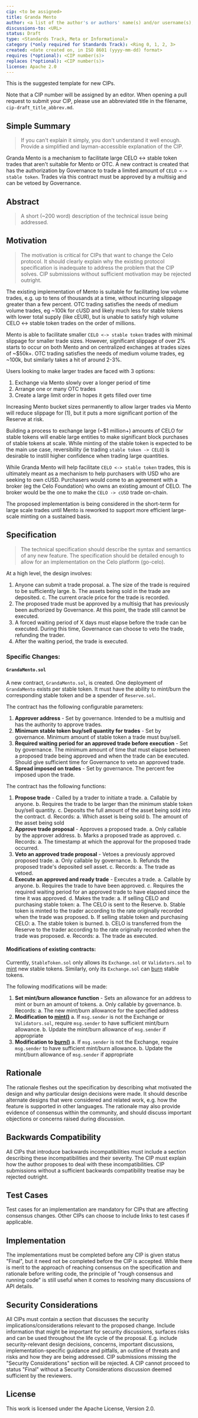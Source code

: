```yaml
---
cip: <to be assigned>
title: Granda Mento
author: <a list of the author's or authors' name(s) and/or username(s), or name(s) and email(s), e.g. (use with the parentheses or triangular brackets): FirstName LastName (@GitHubUsername), FirstName LastName <foo@bar.com>, FirstName (@GitHubUsername) and GitHubUsername (@GitHubUsername)>
discussions-to: <URL>
status: Draft
type: <Standards Track, Meta or Informational>
category (*only required for Standards Track): <Ring 0, 1, 2, 3>
created: <date created on, in ISO 8601 (yyyy-mm-dd) format>
requires (*optional): <CIP number(s)>
replaces (*optional): <CIP number(s)>
license: Apache 2.0
---
```


This is the suggested template for new CIPs.

Note that a CIP number will be assigned by an editor. When opening a pull request to submit your CIP, please
use an abbreviated title in the filename, `cip-draft_title_abbrev.md`.

## Simple Summary
> If you can't explain it simply, you don't understand it well enough. Provide a simplified and layman-accessible explanation of the CIP.

Granda Mento is a mechanism to facilitate large CELO <-> stable token trades that aren't suitable for Mento or OTC. A new contract is created that has the authorization by Governance to trade a limited amount of `CELO <-> stable token`. Trades via this contract must be approved by a multisig and can be vetoed by Governance.

## Abstract
> A short (~200 word) description of the technical issue being addressed.

## Motivation
> The motivation is critical for CIPs that want to change the Celo protocol. It should clearly explain why the existing protocol specification is inadequate to address the problem that the CIP solves. CIP submissions without sufficient motivation may be rejected outright.

The existing implementation of Mento is suitable for facilitating low volume trades, e.g. up to tens of thousands at a time, without incurring slippage greater than a few percent. OTC trading satisfies the needs of medium volume trades, eg ~100k for cUSD and likely much less for stable tokens with lower total supply (like cEUR), but is unable to satisfy high volume CELO <-> stable token trades on the order of millions.

Mento is able to facilitate smaller `CELO <-> stable token` trades with minimal slippage for smaller trade sizes. However, significant slippage of over 2% starts to occur on both Mento and on centralized exchanges at trades sizes of ~$50k+. OTC trading satisfies the needs of medium volume trades, eg ~100k, but similarly takes a hit of around 2-3%.

Users looking to make larger trades are faced with 3 options:
1. Exchange via Mento slowly over a longer period of time
2. Arrange one or many OTC trades
3. Create a large limit order in hopes it gets filled over time

Increasing Mento bucket sizes permanently to allow larger trades via Mento will reduce slippage for (1), but it puts a more significant portion of the Reserve at risk.

Building a process to exchange large (~$1 million+) amounts of CELO for stable tokens will enable large entities to make significant block purchases of stable tokens at scale. While minting of the stable token is expected to be the main use case, reversibility (ie trading `stable token -> CELO`) is desirable to instill higher confidence when trading large quantities.

While Granda Mento will help facilitate `CELO <-> stable token` trades, this is ultimately meant as a mechanism to help purchasers with USD who are seeking to own cUSD. Purchasers would come to an agreement with a broker (eg the Celo Foundation) who owns an existing amount of CELO. The broker would be the one to make the `CELO -> cUSD` trade on-chain.

The proposed implementation is being considered in the short-term for large scale trades until Mento is reworked to support more efficient large-scale minting on a sustained basis.

## Specification
> The technical specification should describe the syntax and semantics of any new feature. The specification should be detailed enough to allow for an implementation on the Celo platform (go-celo).

At a high level, the design involves:
1. Anyone can submit a trade proposal.
  a. The size of the trade is required to be sufficiently large.
  b. The assets being sold in the trade are deposited.
  c. The current oracle price for the trade is recorded.
2. The proposed trade must be approved by a multisig that has previously been authorized by Governance. At this point, the trade still cannot be executed.
3. A forced waiting period of X days must elapse before the trade can be executed. During this time, Governance can choose to veto the trade, refunding the trader.
4. After the waiting period, the trade is executed.

### Specific Changes:

#### `GrandaMento.sol`

A new contract, `GrandaMento.sol`, is created. One deployment of `GrandaMento` exists per stable token. It must have the ability to mint/burn the corresponding stable token and be a spender of `Reserve.sol`.

The contract has the following configurable parameters:

1. **Approver address** - Set by governance. Intended to be a multisig and has the authority to approve trades.
2. **Minimum stable token buy/sell quantity for trades** - Set by governance. Minimum amount of stable token a trade must buy/sell.
3. **Required waiting period for an approved trade before execution** - Set by governance. The minimum amount of time that must elapse between a proposed trade being approved and when the trade can be executed. Should give sufficient time for Governance to veto an approved trade.
4. **Spread imposed on trades** - Set by governance. The percent fee imposed upon the trade.

The contract has the following functions:

1. **Propose trade** - Called by a trader to initiate a trade.
  a. Callable by anyone.
  b. Requires the trade to be larger than the minimum stable token buy/sell quantity.
  c. Deposits the full amount of the asset being sold into the contract.
  d. Records:
    a. Which asset is being sold
    b. The amount of the asset being sold
2. **Approve trade proposal** - Approves a proposed trade.
  a. Only callable by the approver address.
  b. Marks a proposed trade as approved.
  c. Records:
    a. The timestamp at which the approval for the proposed trade occurred.
3. **Veto an approved trade proposal** - Vetoes a previously approved proposed trade.
  a. Only callable by governance.
  b. Refunds the proposed trade's deposited sell asset.
  c. Records:
    a. The trade as vetoed.
4. **Execute an approved and ready trade** - Executes a trade.
  a. Callable by anyone.
  b. Requires the trade to have been approved.
  c. Requires the required waiting period for an approved trade to have elapsed since the time it was approved.
  d. Makes the trade:
    a. If selling CELO and purchasing stable token:
      a. The CELO is sent to the Reserve.
      b. Stable token is minted to the trader according to the rate originally recorded when the trade was proposed.
    b. If selling stable token and purchasing CELO:
      a. The stable token is burned.
      b. CELO is transferred from the Reserve to the trader according to the rate originally recorded when the trade was proposed.
  e. Records:
    a. The trade as executed.

#### Modifications of existing contracts:

Currently, `StableToken.sol` only allows its `Exchange.sol` or `Validators.sol` to [mint](https://github.com/celo-org/celo-monorepo/blob/master/packages/protocol/contracts/stability/StableToken.sol#L225) new stable tokens. Similarly, only its `Exchange.sol` can [burn](https://github.com/celo-org/celo-monorepo/blob/master/packages/protocol/contracts/stability/StableToken.sol#L275) stable tokens.

The following modifications will be made:
1. **Set mint/burn allowance function** - Sets an allowance for an address to mint or burn an amount of tokens.
  a. Only callable by governance.
  b. Records:
    a. The new mint/burn allowance for the specified address
2. **Modification to [mint()](https://github.com/celo-org/celo-monorepo/blob/master/packages/protocol/contracts/stability/StableToken.sol#L224)**
  a. If `msg.sender` is not the Exchange or `Validators.sol`, require `msg.sender` to have sufficient mint/burn allowance.
  b. Update the mint/burn allowance of `msg.sender` if appropriate
3. **Modification to [burn()](https://github.com/celo-org/celo-monorepo/blob/master/packages/protocol/contracts/stability/StableToken.sol#L273)**
  a. If `msg.sender` is not the Exchange, require `msg.sender` to have sufficient mint/burn allowance.
  b. Update the mint/burn allowance of `msg.sender` if appropriate

## Rationale
The rationale fleshes out the specification by describing what motivated the design and why particular design decisions were made. It should describe alternate designs that were considered and related work, e.g. how the feature is supported in other languages. The rationale may also provide evidence of consensus within the community, and should discuss important objections or concerns raised during discussion.

## Backwards Compatibility
All CIPs that introduce backwards incompatibilities must include a section describing these incompatibilities and their severity. The CIP must explain how the author proposes to deal with these incompatibilities. CIP submissions without a sufficient backwards compatibility treatise may be rejected outright.

## Test Cases
Test cases for an implementation are mandatory for CIPs that are affecting consensus changes. Other CIPs can choose to include links to test cases if applicable.

## Implementation
The implementations must be completed before any CIP is given status "Final", but it need not be completed before the CIP is accepted. While there is merit to the approach of reaching consensus on the specification and rationale before writing code, the principle of "rough consensus and running code" is still useful when it comes to resolving many discussions of API details.

## Security Considerations
All CIPs must contain a section that discusses the security implications/considerations relevant to the proposed change. Include information that might be important for security discussions, surfaces risks and can be used throughout the life cycle of the proposal. E.g. include security-relevant design decisions, concerns, important discussions, implementation-specific guidance and pitfalls, an outline of threats and risks and how they are being addressed. CIP submissions missing the "Security Considerations" section will be rejected. A CIP cannot proceed to status "Final" without a Security Considerations discussion deemed sufficient by the reviewers.

## License
This work is licensed under the Apache License, Version 2.0.
